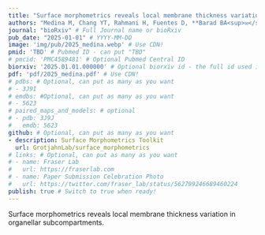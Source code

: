 ```yaml
---
title: "Surface morphometrics reveals local membrane thickness variation in organellar subcompartments" # Required
authors: "Medina M, Chang YT, Rahmani H, Fuentes D, **Barad BA<sup>✉</sup>**, Grotjahn DA<sup>✉</sup>" # Bold name of labmembers by wrapping with ** **
journal: "bioRxiv" # Full Journal name or bioRxiv
pub_date: "2025-01-01" # YYYY-MM-DD
image: 'img/pub/2025_medina.webp' # Use CDN!
pmid: 'TBD' # Pubmed ID - can put "TBD"
# pmcid: 'PMC4589481' # Optional Pubmed Central ID
biorxiv: '2025.01.01.000000' # Optional biorxiv id - the full id used in the doi, which is formatted YYYY.MM.DD.ID on new preprints
pdf: 'pdf/2025_medina.pdf' # Use CDN!
# pdbs: # Optional, can put as many as you want
# - 3J9I
# emdbs: #Optional, can put as many as you want
# - 5623
# paired_maps_and_models: # optional
# - pdb: 3J9J
#   emdb: 5623
github: # Optional, can put as many as you want
- description: Surface Morphometrics Toolkit
  url: GrotjahnLab/surface_morphometrics
# links: # Optional, can put as many as you want
# - name: Fraser Lab
#   url: https://fraserlab.com
# - name: Paper Submission Celebration Photo
#   url: https://twitter.com/fraser_lab/status/562799246689460224
publish: true # Switch to true when ready!
---
```


Surface morphometrics reveals local membrane thickness variation in organellar subcompartments.